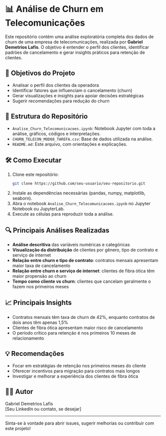 # 📊 Análise de Churn em Telecomunicações

Este repositório contém uma análise exploratória completa dos dados de churn de uma empresa de telecomunicações, realizada por **Gabriel Demetrios Lafis**. O objetivo é entender o perfil dos clientes, identificar padrões de cancelamento e gerar insights práticos para retenção de clientes.

## 🚀 Objetivos do Projeto

- Analisar o perfil dos clientes da operadora
- Identificar fatores que influenciam o cancelamento (churn)
- Gerar visualizações e insights para apoiar decisões estratégicas
- Sugerir recomendações para redução do churn

## 📁 Estrutura do Repositório

- `Analise_Churn_Telecomunicacoes.ipynb`: Notebook Jupyter com toda a análise, gráficos, códigos e interpretações.
- `CHURN_TELECON_MOD08_TAREFA.csv`: Base de dados utilizada na análise.
- `README.md`: Este arquivo, com orientações e explicações.

## 🛠️ Como Executar

1. Clone este repositório:
   ```bash
   git clone https://github.com/seu-usuario/seu-repositorio.git
   ```
2. Instale as dependências necessárias (pandas, numpy, matplotlib, seaborn).
3. Abra o notebook `Analise_Churn_Telecomunicacoes.ipynb` no Jupyter Notebook ou JupyterLab.
4. Execute as células para reproduzir toda a análise.

## 🔍 Principais Análises Realizadas

- **Análise descritiva** das variáveis numéricas e categóricas
- **Visualização da distribuição** de clientes por gênero, tipo de contrato e serviço de internet
- **Relação entre churn e tipo de contrato**: contratos mensais apresentam maior taxa de cancelamento
- **Relação entre churn e serviço de internet**: clientes de fibra ótica têm maior propensão ao churn
- **Tempo como cliente vs churn**: clientes que cancelam geralmente o fazem nos primeiros meses

## 📈 Principais Insights

- Contratos mensais têm taxa de churn de 42%, enquanto contratos de dois anos têm apenas 1,5%
- Clientes de fibra ótica apresentam maior risco de cancelamento
- O período crítico para retenção é nos primeiros 10 meses de relacionamento

## 💡 Recomendações

- Focar em estratégias de retenção nos primeiros meses do cliente
- Oferecer incentivos para migração para contratos mais longos
- Investigar e melhorar a experiência dos clientes de fibra ótica

## 👨‍💻 Autor

Gabriel Demetrios Lafis  
[Seu LinkedIn ou contato, se desejar]

---

Sinta-se à vontade para abrir issues, sugerir melhorias ou contribuir com este projeto!

